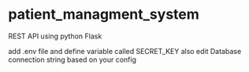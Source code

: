 # patient_managment_system
REST API using python Flask

add .env file and define variable called SECRET_KEY 
also edit Database connection string based on your config
